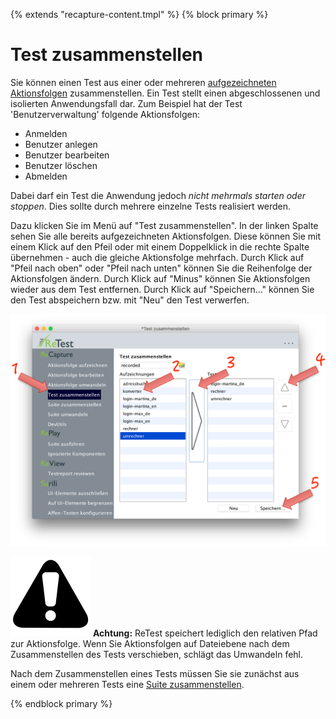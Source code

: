 {% extends "recapture-content.tmpl" %}
{% block primary %}

Test zusammenstellen
====================

Sie können einen Test aus einer oder mehreren [aufgezeichneten Aktionsfolgen](aktionsfolge-aufzeichnen.md) zusammenstellen. Ein Test stellt einen abgeschlossenen und isolierten Anwendungsfall dar. Zum Beispiel hat der Test 'Benutzerverwaltung' folgende Aktionsfolgen:

* Anmelden
* Benutzer anlegen
* Benutzer bearbeiten 
* Benutzer löschen
* Abmelden

Dabei darf ein Test die Anwendung jedoch *nicht mehrmals starten oder stoppen*. Dies sollte durch mehrere einzelne Tests realisiert werden.

Dazu klicken Sie im Menü auf "Test zusammenstellen".
In der linken Spalte sehen Sie alle bereits aufgezeichneten Aktionsfolgen.
Diese können Sie mit einem Klick auf den Pfeil oder mit einem Doppelklick in die rechte Spalte übernehmen - auch die gleiche Aktionsfolge mehrfach.
Durch Klick auf "Pfeil nach oben" oder "Pfeil nach unten" können Sie die Reihenfolge der Aktionsfolgen ändern.
Durch Klick auf "Minus" können Sie Aktionsfolgen wieder aus dem Test entfernen.
Durch Klick auf "Speichern..." können Sie den Test abspeichern bzw. mit "Neu" den Test verwerfen.

![GUI Screenshot Test Zusammenstellen](test-zusammenstellen-1.png)

![Warning](../../icons/warning.png) **Achtung:** ReTest speichert lediglich den relativen Pfad zur Aktionsfolge. 
Wenn Sie Aktionsfolgen auf Dateiebene nach dem Zusammenstellen des Tests verschieben, schlägt das Umwandeln fehl.

Nach dem Zusammenstellen eines Tests müssen Sie sie zunächst aus einem oder mehreren Tests eine [Suite zusammenstellen](suite-zusammenstellen.md). 

{% endblock primary %}
